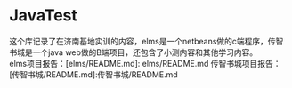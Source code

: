 ﻿# JavaTest
这个库记录了在济南基地实训的内容，elms是一个netbeans做的c端程序，传智书城是一个java web做的B端项目，还包含了小测内容和其他学习内容。<br>
elms项目报告：[elms/README.md]: elms/README.md
传智书城项目报告：[传智书城/README.md]:传智书城/README.md